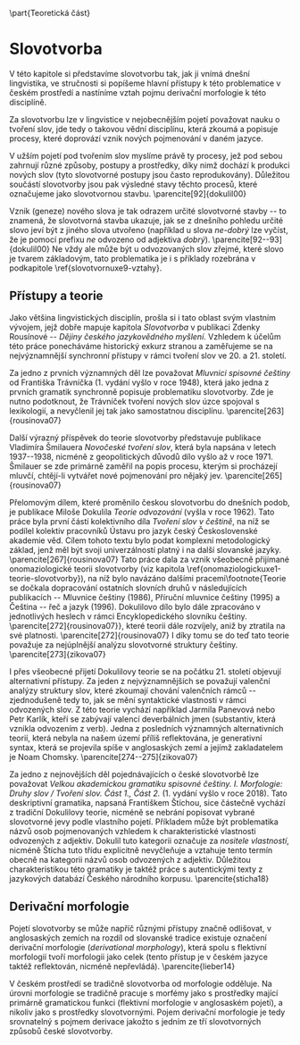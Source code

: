 \part{Teoretická část}

# Slovotvorba

V této kapitole si představíme slovotvorbu tak, jak ji vnímá dnešní lingvistika, ve stručnosti si popíšeme hlavní přístupy k této problematice v českém prostředí a nastíníme vztah pojmu derivační morfologie k této disciplíně.

Za slovotvorbu lze v lingvistice v nejobecnějším pojetí považovat nauku o tvoření slov, jde tedy o takovou vědní disciplínu, která zkoumá a popisuje procesy, které doprovází vznik nových pojmenování v daném jazyce.

V užším pojetí pod tvořením slov myslíme právě ty procesy, jež pod sebou zahrnují různé způsoby, postupy a prostředky, díky nimž dochází k produkci nových slov (tyto slovotvorné postupy jsou často reprodukovány). Důležitou součástí slovotvorby jsou pak výsledné stavy těchto procesů, které označujeme jako slovotvornou stavbu.  \parencite[92]{dokulil00}

Vznik (geneze) nového slova je tak odrazem určité slovotvorné stavby -- to znamená, že slovotvorná stavba ukazuje, jak se z dnešního pohledu určité slovo jeví být z jiného slova utvořeno (například u slova *ne-dobrý* lze vyčíst, že je pomocí prefixu *ne* odvozeno od adjektiva *dobrý*). \parencite[92--93]{dokulil00} Ne vždy ale může být u odvozovaných slov zřejmé, které slovo je tvarem základovým, tato problematika je i s příklady rozebrána v podkapitole \ref{slovotvornuxe9-vztahy}.

## Přístupy a teorie

Jako většina lingvistických disciplín, prošla si i tato oblast svým vlastním vývojem, jejž dobře mapuje kapitola *Slovotvorba* v publikaci Zdenky Rousínové -- *Dějiny českého jazykovědného myšlení*. Vzhledem k účelům této práce ponecháváme historický exkurz stranou a zaměřujeme se na nejvýznamnější synchronní přístupy v rámci tvoření slov ve 20. a 21. století.

Za jedno z prvních významných děl lze považovat *Mluvnici spisovné češtiny* od Františka Trávníčka (1. vydání vyšlo v roce 1948), která jako jedna z prvních gramatik synchronně popisuje problematiku slovotvorby. Zde je nutno podotknout, že Trávníček tvoření nových slov úzce spojoval s lexikologií, a nevyčlenil jej tak jako samostatnou disciplínu. \parencite[263]{rousinova07}

Další výrazný příspěvek do teorie slovotvorby představuje publikace Vladimíra Šmilauera *Novočeské tvoření slov*, která byla napsána v letech 1937--1938, nicméně z geopolitických důvodů dílo vyšlo až v roce 1971. Šmilauer se zde primárně zaměřil na popis procesu, kterým si procházejí mluvčí, chtějí-li vytvářet nové pojmenování pro nějaký jev. \parencite[265]{rousinova07}

Přelomovým dílem, které proměnilo českou slovotvorbu do dnešních podob, je publikace Miloše Dokulila *Teorie odvozování* (vyšla v roce 1962). Tato práce byla první částí kolektivního díla *Tvoření slov v češtině*, na níž se podílel kolektiv pracovníků Ústavu pro jazyk český Československé akademie věd. Cílem tohoto textu bylo podat komplexní metodologický základ, jenž měl být svoji univerzálností platný i na další slovanské jazyky. \parencite[267]{rousinova07} Tato práce dala za vznik všeobecně přijímané onomaziologické teorii slovotvorby (viz kapitola \ref{onomaziologickuxe1-teorie-slovotvorby}), na níž bylo navázáno dalšími pracemi\footnote{Teorie se dočkala dopracování ostatních slovních druhů v následujících publikacích -- Mluvnice češtiny (1986), Příruční mluvnice češtiny (1995) a Čeština -- řeč a jazyk (1996). Dokulilovo dílo bylo dále zpracováno v jednotlivých heslech v rámci Encyklopedického slovníku češtiny. \parencite[272]{rousinova07}}, které teorii dále rozvíjely, aniž by ztratila na své platnosti. \parencite[272]{rousinova07} I díky tomu se do teď tato teorie považuje za nejúplnější analýzu slovotvorné struktury češtiny. \parencite[273]{zikova07}

I přes všeobecné přijetí Dokulilovy teorie se na počátku 21. století objevují alternativní přístupy. Za jeden z nejvýznamnějších se považují valenční analýzy struktury slov, které zkoumají chování valenčních rámců -- zjednodušeně tedy to, jak se mění syntaktické vlastnosti v rámci odvozených slov. Z této teorie vychází například Jarmila Panevová nebo Petr Karlík, kteří se zabývají valencí deverbálních jmen (substantiv, která vznikla odvozením z verb). Jedna z posledních významných alternativních teorií, která nebyla na našem území příliš reflektována, je generativní syntax, která se projevila spíše v anglosaských zemí a jejímž zakladatelem je Noam Chomsky.  \parencite[274--275]{zikova07}

Za jedno z nejnovějších děl pojednávajících o české slovotvorbě lze považovat *Velkou akademickou gramatiku spisovné češtiny. I. Morfologie: Druhy slov / Tvoření slov. Část 1., Část 2.* (1. vydání vyšlo v roce 2018). Tato deskriptivní gramatika, napsaná Františkem Štíchou, sice částečně vychází z tradiční Dokulilovy teorie, nicméně se nebrání popisovat vybrané slovotvorné jevy podle vlastního pojetí. Příkladem může být problematika názvů osob pojmenovaných vzhledem k charakteristické vlastnosti odvozených z adjektiv. Dokulil tuto kategorii označuje za *nositele vlastností*, nicméně Štícha tuto třídu explicitně nevyčleňuje a vztahuje tento termín obecně na kategorii názvů osob odvozených z adjektiv. Důležitou charakteristikou této gramatiky je taktéž práce s autentickými texty z jazykových databází Českého národního korpusu. \parencite{sticha18}

## Derivační morfologie

Pojetí slovotvorby se může napříč různými přístupy značně odlišovat, v anglosaských zemích na rozdíl od slovanské tradice existuje označení derivační morfologie (*derivational morphology*), která spolu s flektivní morfologií tvoří morfologii jako celek (tento přístup je v českém jazyce taktéž reflektován, nicméně nepřevládá). \parencite{lieber14}

V českém prostředí se tradičně slovotvorba od morfologie odděluje. Na úrovni morfologie se tradičně pracuje s morfémy jako s prostředky mající primárně gramatickou funkci (flektivní morfologie v anglosaském pojetí), a nikoliv jako s prostředky slovotvornými. Pojem derivační morfologie je tedy srovnatelný s pojmem derivace jakožto s jedním ze tří slovotvorných způsobů české slovotvorby.